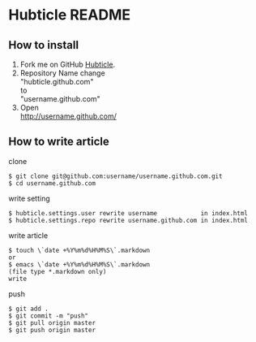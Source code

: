 # Hubticle README

## How to install
1. Fork me on GitHub <a href="https://github.com/hubticle/hubticle.github.com/fork_select">Hubticle</a>.  
2. Repository Name change  
    "hubticle.github.com"  
    to  
    "username.github.com"  
3. Open  
    http://username.github.com/  

## How to write article
clone  
  
    $ git clone git@github.com:username/username.github.com.git
    $ cd username.github.com

write setting  
  
    $ hubticle.settings.user rewrite username            in index.html
    $ hubticle.settings.repo rewrite username.github.com in index.html

write article  
  
    $ touch \`date +%Y%m%d%H%M%S\`.markdown
    or
    $ emacs \`date +%Y%m%d%H%M%S\`.markdown
    (file type *.markdown only)
    write

push  
  
    $ git add .
    $ git commit -m "push"
    $ git pull origin master
    $ git push origin master
